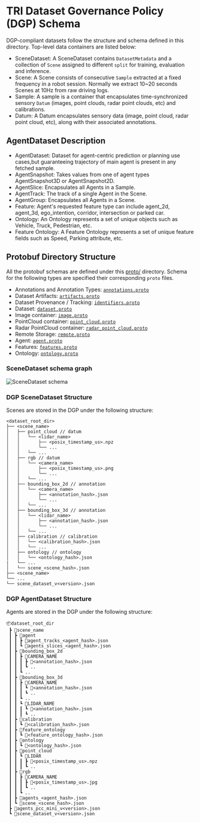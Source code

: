 # TRI Dataset Governance Policy (DGP) Schema

DGP-compliant datasets follow the structure and schema defined in this directory. Top-level
data containers are listed below:

* SceneDataset: A SceneDataset contains `DatasetMetadata` and a collection of `Scene`
assigned to different `split` for training, evaluation and inference.
* Scene: A Scene consists of consecutive `Sample` extracted at a fixed frequency in
a robot session. Normally we extract 10~20 seconds Scenes at 10Hz from raw driving logs.
* Sample: A sample is a container that encapsulates time-synchronized sensory `Datum`
(images, point clouds, radar point clouds, etc) and calibrations.
* Datum: A Datum encapsulates sensory data (image, point cloud, radar point cloud, etc),
along with their associated annotations.


## AgentDataset Description
* AgentDataset: Dataset for agent-centric prediction or planning use cases,but guaranteeing trajectory of main agent is present in any fetched sample.
* AgentSnapshot: Takes values from one of agent types AgentSnapshot3D or AgentSnapshot2D.
* AgentSlice: Encapsulates all Agents in a Sample.
* AgentTrack: The track of a single Agent in the Scene.
* AgentGroup: Encapsulates all Agents in a Scene.
* Feature: Agent's requested feature type can include agent_2d, agent_3d, ego_intention, corridor, intersection or parked car.
* Ontology: An Ontology represents a set of unique objects such as Vehicle, Truck, Pedestrian, etc.
* Feature Ontology: A Feature Ontology represents a set of unique feature fields such as Speed, Parking attribute, etc.

## Protobuf Directory Structure

All the protobuf schemas are defined under this [proto/](./)
directory. Schema for the following types are specified their
corresponding `proto` files.
* Annotations and Annotation Types: [`annotations.proto`](./annotations.proto)
* Dataset Artifacts: [`artifacts.proto`](./artifacts.proto)
* Dataset Provenance / Tracking: [`identifiers.proto`](./identifiers.proto)
* Dataset: [`dataset.proto`](./dataset.proto)
* Image container: [`image.proto`](./image.proto)
* PointCloud container: [`point_cloud.proto`](./point_cloud.proto)
* Radar PointCloud container: [`radar_point_cloud.proto`](./radar_point_cloud.proto)
* Remote Storage: [`remote.proto`](./remote.proto)
* Agent: [`agent.proto`](./agent.proto)
* Features: [`features.proto`](./features.proto)
* Ontology: [`ontology.proto`](./ontology.proto)

### SceneDataset schema graph
![SceneDataset schema](https://raw.githubusercontent.com/TRI-ML/dgp/master/docs/scene-dataset-schema.jpg?raw=true "SceneDataset schema")

### DGP SceneDataset Structure

Scenes are stored in the DGP under the following structure:
```filelist
<dataset_root_dir>
├── <scene_name>
│   ├── point_cloud // datum
│   │   └── <lidar_name>
│   │       ├── <posix_timestamp_us>.npz
│   │       └── ...
│   │   └── ...
│   ├── rgb // datum
│   │   └── <camera_name>
│   │       ├── <posix_timestamp_us>.png
│   │       └── ...
│   │   └── ...
│   ├── bounding_box_2d // annotation
│   │   └── <camera_name>
│   │       ├── <annotation_hash>.json
│   │       └── ...
│   │   └── ...
│   ├── bounding_box_3d // annotation
│   │   └── <lidar_name>
│   │       ├── <annotation_hash>.json
│   │       └── ...
│   │   └── ...
│   ├── calibration // calibration
│   │   └── <calibration_hash>.json
│   │   └── ...
│   ├── ontology // ontology
│   │   └── <ontology_hash>.json
|   └── ...
│   └── scene_<scene_hash>.json
├── <scene_name>
└── ...
└── scene_dataset_v<version>.json
```

### DGP AgentDataset Structure

Agents are stored in the DGP under the following structure:
``` text
📦dataset_root_dir
 ┣ 📂scene_name
 ┃ ┣ 📂agent
 ┃ ┃ ┣ 📜agent_tracks_<agent_hash>.json
 ┃ ┃ ┗ 📜agents_slices_<agent_hash>.json
 ┃ ┣ 📂bounding_box_2d
 ┃ ┃ ┣ 📂CAMERA_NAME
 ┃ ┃ ┃ ┣ 📜<annotation_hash>.json
 ┃ ┃ ┃ ┗ ..
 ┃ ┃ ┗ .. 
 ┃ ┣ 📂bounding_box_3d
 ┃ ┃ ┣ 📂CAMERA_NAME
 ┃ ┃ ┃ ┗ 📜<annotation_hash>.json
 ┃ ┃ ┃ ┗ ..
 ┃ ┃ ┗ ..
 ┃ ┃ ┗ 📂LIDAR_NAME
 ┃ ┃ ┃ ┗ 📜<annotation_hash>.json
 ┃ ┃ ┃ ┗ ..
 ┃ ┣ 📂calibration
 ┃ ┃ ┗ 📜<calibration_hash>.json
 ┃ ┣ 📂feature_ontology
 ┃ ┃ ┗ 📜<feature_ontology_hash>.json
 ┃ ┣ 📂ontology
 ┃ ┃ ┗ 📜<ontology_hash>.json
 ┃ ┣ 📂point_cloud
 ┃ ┃ ┗ 📂LIDAR
 ┃ ┃ ┃ ┣ 📜<posix_timestamp_us>.npz
 ┃ ┃ ┃ ┗ ..
 ┃ ┣ 📂rgb
 ┃ ┃ ┣ 📂CAMERA_NAME
 ┃ ┃ ┃ ┣ 📜<posix_timestamp_us>.jpg
 ┃ ┃ ┃ ┗ ..
 ┃ ┃ ┗ ..
 ┃ ┣ 📜agents_<agent_hash>.json
 ┃ ┗ 📜scene_<scene_hash>.json
 ┣ 📜agents_pcc_mini_v<version>.json
 ┗ 📜scene_dataset_v<version>.json
```